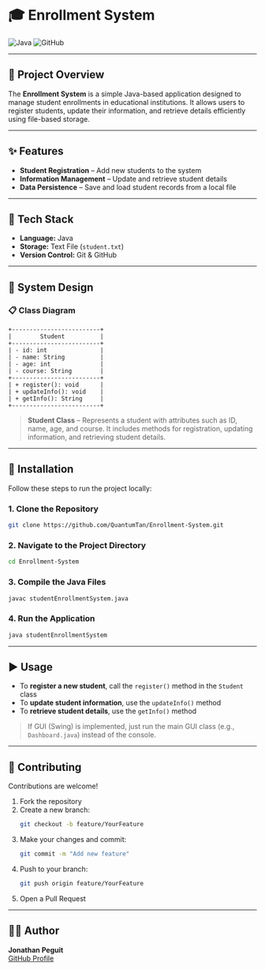 # 🎓 Enrollment System

![Java](https://img.shields.io/badge/Java-ED8B00?style=flat&logo=java&logoColor=white) 
![GitHub](https://img.shields.io/badge/GitHub-181717?style=flat&logo=github&logoColor=white)

---

## 📌 Project Overview

The **Enrollment System** is a simple Java-based application designed to manage student enrollments in educational institutions. It allows users to register students, update their information, and retrieve details efficiently using file-based storage.

---

## ✨ Features

- **Student Registration** – Add new students to the system
- **Information Management** – Update and retrieve student details
- **Data Persistence** – Save and load student records from a local file

---

## 🧰 Tech Stack

- **Language:** Java
- **Storage:** Text File (`student.txt`)
- **Version Control:** Git & GitHub

---

## 🧱 System Design

### 📋 Class Diagram

```plaintext
+-------------------------+
|        Student          |
+-------------------------+
| - id: int               |
| - name: String          |
| - age: int              |
| - course: String        |
+-------------------------+
| + register(): void      |
| + updateInfo(): void    |
| + getInfo(): String     |
+-------------------------+
```

> **Student Class** – Represents a student with attributes such as ID, name, age, and course. It includes methods for registration, updating information, and retrieving student details.

---

## 🚀 Installation

Follow these steps to run the project locally:

### 1. Clone the Repository
```bash
git clone https://github.com/QuantumTan/Enrollment-System.git
```

### 2. Navigate to the Project Directory
```bash
cd Enrollment-System
```

### 3. Compile the Java Files
```bash
javac studentEnrollmentSystem.java
```

### 4. Run the Application
```bash
java studentEnrollmentSystem
```

---

## ▶️ Usage

- To **register a new student**, call the `register()` method in the `Student` class
- To **update student information**, use the `updateInfo()` method
- To **retrieve student details**, use the `getInfo()` method

> If GUI (Swing) is implemented, just run the main GUI class (e.g., `Dashboard.java`) instead of the console.

---

## 🤝 Contributing

Contributions are welcome!

1. Fork the repository  
2. Create a new branch:
   ```bash
   git checkout -b feature/YourFeature
   ```
3. Make your changes and commit:
   ```bash
   git commit -m "Add new feature"
   ```
4. Push to your branch:
   ```bash
   git push origin feature/YourFeature
   ```
5. Open a Pull Request

---

## 👨‍💻 Author

**Jonathan Peguit**  
[GitHub Profile](https://github.com/QuantumTan)

